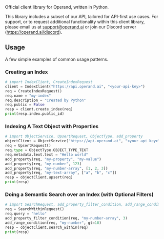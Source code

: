 Official client library for Operand, written in Python.

This library includes a subset of our API, tailored for API-first use cases. For support, or to request additional functionality within this client library, please email us at support@operand.ai or join our Discord server (https://operand.ai/discord).

## Usage

A few simple examples of common usage patterns.

### Creating an Index

```python
# import IndexClient, CreateIndexRequest
client = IndexClient("https://api.operand.ai", "<your-api-key>")
req = CreateIndexRequest()
req.name = "my-index"
req.description = "Created by Python"
req.public = False
resp = client.create_index(req)
print(resp.index.public_id)
```

### Indexing A Text Object with Properties

```python
# import ObjectService, UpsertRequest, ObjectType, add_property
objectClient = ObjectService("https://api.operand.ai", "<your api key>", resp.index.public_id)
req = UpsertRequest()
req.type = ObjectType.OBJECT_TYPE_TEXT
req.metadata.text.text = "Hello world"
add_property(req, "my-property", "my-value")
add_property(req, "my-number", 123)
add_property(req, "my-number-array", [1, 2, 3])
add_property(req, "my-text-array", ["a", "b", "c"])
resp = objectClient.upsert(req)
print(resp)
```

### Doing a Semantic Search over an Index (with Optional Filters)

```python
# import SearchRequest, add_property_filter_condition, add_range_condition
req = SearchWithinRequest()
req.query = "hello"
add_property_filter_condition(req, "my-number-array", 3)
add_range_condition(req, "my-number", gt=10)
resp = objectClient.search_within(req)
print(resp)
```
